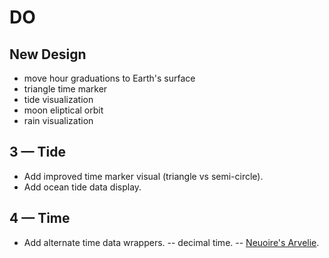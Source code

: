 # DO

## New Design

- move hour graduations to Earth's surface
- triangle time marker
- tide visualization
- moon eliptical orbit
- rain visualization

## 3 &mdash; Tide

- Add improved time marker visual (triangle vs semi-circle).
- Add ocean tide data display.

## 4 &mdash; Time

- Add alternate time data wrappers.
-- decimal time.
-- [Neuoire's Arvelie](https://wiki.xxiivv.com/site/time.html).